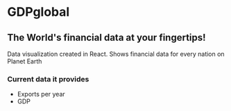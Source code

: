 # GDPglobal


## The World's financial data at your fingertips!

Data visualization created in React. Shows financial data for every nation on Planet Earth

###  Current data it provides

- Exports per year
- GDP 


